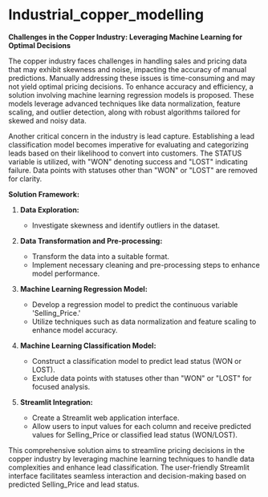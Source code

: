 # Industrial_copper_modelling

**Challenges in the Copper Industry: Leveraging Machine Learning for Optimal Decisions**

The copper industry faces challenges in handling sales and pricing data that may exhibit skewness and noise, impacting the accuracy of manual predictions. Manually addressing these issues is time-consuming and may not yield optimal pricing decisions. To enhance accuracy and efficiency, a solution involving machine learning regression models is proposed. These models leverage advanced techniques like data normalization, feature scaling, and outlier detection, along with robust algorithms tailored for skewed and noisy data.

Another critical concern in the industry is lead capture. Establishing a lead classification model becomes imperative for evaluating and categorizing leads based on their likelihood to convert into customers. The STATUS variable is utilized, with "WON" denoting success and "LOST" indicating failure. Data points with statuses other than "WON" or "LOST" are removed for clarity.

**Solution Framework:**

1. **Data Exploration:**
   - Investigate skewness and identify outliers in the dataset.

2. **Data Transformation and Pre-processing:**
   - Transform the data into a suitable format.
   - Implement necessary cleaning and pre-processing steps to enhance model performance.

3. **Machine Learning Regression Model:**
   - Develop a regression model to predict the continuous variable 'Selling_Price.'
   - Utilize techniques such as data normalization and feature scaling to enhance model accuracy.

4. **Machine Learning Classification Model:**
   - Construct a classification model to predict lead status (WON or LOST).
   - Exclude data points with statuses other than "WON" or "LOST" for focused analysis.

5. **Streamlit Integration:**
   - Create a Streamlit web application interface.
   - Allow users to input values for each column and receive predicted values for Selling_Price or classified lead status (WON/LOST).

This comprehensive solution aims to streamline pricing decisions in the copper industry by leveraging machine learning techniques to handle data complexities and enhance lead classification. The user-friendly Streamlit interface facilitates seamless interaction and decision-making based on predicted Selling_Price and lead status.
